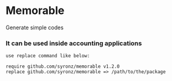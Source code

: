 # Memorable

Generate simple codes 

### It can be used inside accounting applications

``` in the destination app we can call local package by 
use replace command like below:

require github.com/syronz/memorable v1.2.0
replace github.com/syronz/memorable => /path/to/the/package

```

